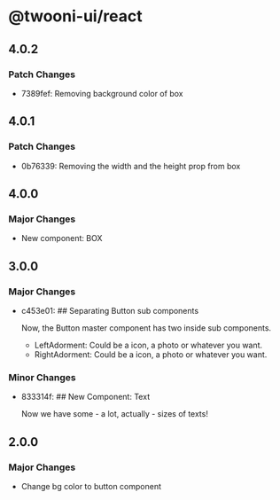 # @twooni-ui/react

## 4.0.2

### Patch Changes

- 7389fef: Removing background color of box

## 4.0.1

### Patch Changes

- 0b76339: Removing the width and the height prop from box

## 4.0.0

### Major Changes

- New component: BOX

## 3.0.0

### Major Changes

- c453e01: ## Separating Button sub components

  Now, the Button master component has two inside sub components.

  - LeftAdorment: Could be a icon, a photo or whatever you want.
  - RightAdorment: Could be a icon, a photo or whatever you want.

### Minor Changes

- 833314f: ## New Component: Text

  Now we have some - a lot, actually - sizes of texts!

## 2.0.0

### Major Changes

- Change bg color to button component
